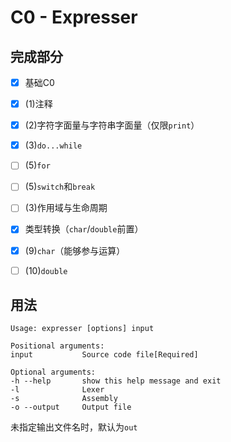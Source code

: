 # C0 - Expresser

## 完成部分

- [x] 基础C0

- [x] (1)注释

- [x] (2)字符字面量与字符串字面量（仅限`print`）

- [x] (3)`do...while`

- [ ] (5)`for`

- [ ] (5)`switch`和`break`

- [ ] (3)作用域与生命周期

- [x] 类型转换（`char`/`double`前置）

- [x] (9)`char`（能够参与运算）

- [ ] (10)`double`

## 用法

```
Usage: expresser [options] input

Positional arguments:
input           Source code file[Required]

Optional arguments:
-h --help       show this help message and exit
-l              Lexer
-s              Assembly
-o --output     Output file
```

未指定输出文件名时，默认为`out`